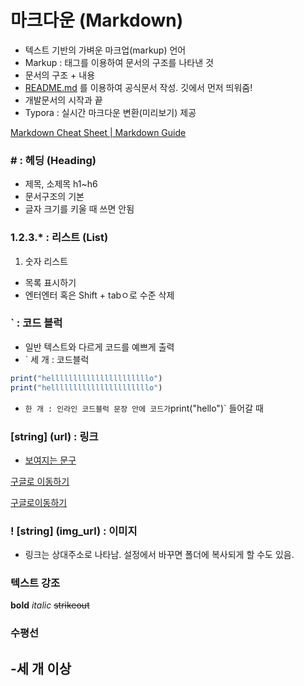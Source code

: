 # 마크다운 (Markdown)

- 텍스트 기반의 가벼운 마크업(markup) 언어
- Markup : 태그를 이용하여 문서의 구조를 나타낸 것
- 문서의 구조 + 내용
- [README.md](http://README.md) 를 이용하여 공식문서 작성. 깃에서 먼저 띄워줌!
- 개발문서의 시작과 끝
- Typora : 실시간 마크다운 변환(미리보기) 제공


[Markdown Cheat Sheet | Markdown Guide](https://www.markdownguide.org/cheat-sheet/)

### # : 헤딩 (Heading)

- 제목, 소제목 h1~h6
- 문서구조의 기본
- 글자 크기를 키울 때 쓰면 안됨

### 1.2.3.* : 리스트 (List)

1. 숫자 리스트
- 목록 표시하기
- 엔터엔터 혹은 Shift + tabㅇ로 수준 삭제

### ` : 코드 블럭

- 일반 텍스트와 다르게 코드를 예쁘게 출력
- ` 세 개 : 코드블럭

```jsx
print("hellllllllllllllllllllllo")
print("hellllllllllllllllllllllo")
```

- ` 한 개 : 인라인 코드블럭
문장 안에 코드가 `print("hello")` 들어갈 때

### [string] (url) : 링크

- [보여지는 문구](링크)

[구글로 이동하기](https://google.com)

[구글로이동하기](https://google.com/)

### ! [string] (img_url) : 이미지

* 링크는 상대주소로 나타남. 설정에서 바꾸면 폴더에 복사되게 할 수도 있음.

### 텍스트 강조

**bold** *italic* ~~strikeout~~


### 수평선

-세 개 이상
---
